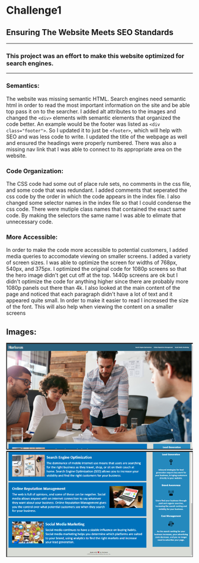 # Challenge1
## Ensuring The Website Meets SEO Standards #
---
### This project was an effort to make this website optimized for search engines.
---
### **Semantics:**
The website was missing semantic HTML. Search engines need semantic html in order to read the most important information on the site and be able top pass it on to the searcher. I added alt attributes to the images and changed the `<div>` elements with semantic elements that organized the code better. An example would be the footer was listed as `<div class="footer">`. So I updated it to just be `<footer>`, which will help with SEO and was less code to write. I updated the title of the webpage as well and ensured the headings were properly numbered. There was also a missing nav link that I was able to connect to its appropriate area on the website. 

### **Code Organization:**
The CSS code had some out of place rule sets, no comments in the css file, and some code that was redundant. I added comments that seperated the css code by the order in which the code appears in the index file. I also changed some selector names in the index file so that I could condense the css code. There were mutiple class names that contained the exact same code. By making the selectors the same name I was able to elimate that unnecessary code.

### **More Accessible:**
In order to make the code more accessible to potential customers, I added media queries to accomodate viewing on smaller screens. I added a variety of screen sizes. I was able to optimize the screen for widths of 768px, 540px, and 375px. I optimized the original code for 1080p screens so that the hero image didn't get cut off at the top. 1440p screens are ok but I didn't optimize the code for anything higher since there are probably more 1080p panels out there than 4k. I also looked at the main content of the page and noticed that each paragraph didn't have a lot of text and it appeared quite small. In order to make it easier to read I increased the size of the font. This will also help when viewing the content on a smaller screens

## **Images:**
![Screenshot](assets/images/page-1.PNG)
![Screenshot](assets/images/page-2.PNG)